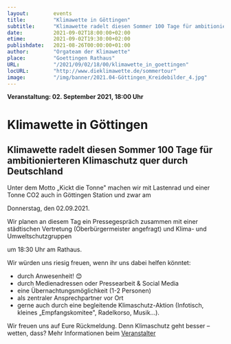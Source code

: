 ```yaml
---
layout:        events
title:         "Klimawette in Göttingen"
subtitle:      "Klimawette radelt diesen Sommer 100 Tage für ambitionierteren Klimaschutz quer durch Deutschland"
date:          2021-09-02T18:00:00+02:00
etime:         2021-09-02T19:30:00+02:00
publishdate:   2021-08-26T00:00:00+01:00
author:        "Orgateam der Klimawette"
place:         "Goettingen Rathaus"
URL:           "/2021/09/02/18/00/klimawette_in_goettingen"
locURL:        "http://www.dieklimawette.de/sommertour"
image:         "/img/banner/2021.04-Göttingen_Kreidebilder_4.jpg"
---
```


**Veranstaltung: 02. September 2021, 18:00 Uhr**

Klimawette in Göttingen
===========

Klimawette radelt diesen Sommer 100 Tage für ambitionierteren Klimaschutz quer durch Deutschland
-----------
Unter dem Motto „Kickt die Tonne" machen wir mit Lastenrad und einer Tonne CO2 auch in Göttingen Station und zwar am

Donnerstag, den 02.09.2021.

Wir planen an diesem Tag ein Pressegespräch zusammen mit einer städtischen Vertretung (Oberbürgermeister angefragt) und Klima- und Umweltschutzgruppen

um 18:30 Uhr am Rathaus.

Wir würden uns riesig freuen, wenn ihr uns dabei helfen könntet:

-    durch Anwesenheit! 😊
-    durch Medienadressen oder Pressearbeit & Social Media
-    eine Übernachtungsmöglichkeit (1-2 Personen)
-    als zentraler Ansprechpartner vor Ort
-    gerne auch durch eine begleitende Klimaschutz-Aktion (Infotisch, kleines „Empfangskomitee", Radelkorso, Musik...).

Wir freuen uns auf Eure Rückmeldung. Denn Klimaschutz geht besser – wetten, dass?
Mehr Informationen beim [Veranstalter](http://www.dieklimawette.de/sommertour)
